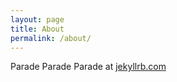 ```yaml
---
layout: page
title: About
permalink: /about/
---
```


Parade Parade Parade at
[jekyllrb.com](https://jekyllrb.com/)



[jekyll-organization]: https://github.com/jekyll
